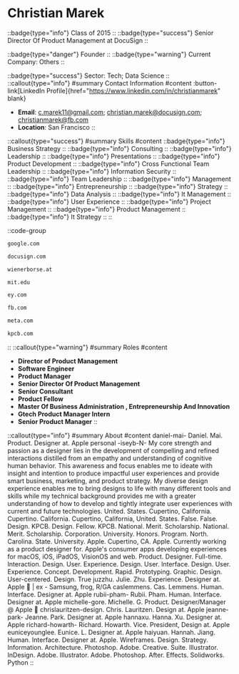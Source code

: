 # Christian Marek
::badge{type="info"}
Class of 2015
::
::badge{type="success"}
Senior Director Of Product Management at DocuSign
::

::badge{type="danger"}
Founder
::
::badge{type="warning"}
Current Company: Others
::

::badge{type="success"}
Sector: Tech; Data Science
::
::callout{type="info"}
#summary
Contact Information
#content
:button-link[LinkedIn Profile]{href="https://www.linkedin.com/in/christianmarek" blank}
- **Email**: c.marek11@gmail.com; christian.marek@docusign.com; christianmarek@fb.com
- **Location**: San Francisco
::

::callout{type="success"}
#summary
Skills
#content
::badge{type="info"}
Business Strategy
::
::badge{type="info"}
Consulting
::
::badge{type="info"}
Leadership
::
::badge{type="info"}
Presentations
::
::badge{type="info"}
Product Development
::
::badge{type="info"}
Cross Functional Team Leadership
::
::badge{type="info"}
Information Security
::
::badge{type="info"}
Team Leadership
::
::badge{type="info"}
Management
::
::badge{type="info"}
Entrepreneurship
::
::badge{type="info"}
Strategy
::
::badge{type="info"}
Data Analysis
::
::badge{type="info"}
It Management
::
::badge{type="info"}
User Experience
::
::badge{type="info"}
Project Management
::
::badge{type="info"}
Product Management
::
::badge{type="info"}
It Strategy
::
::

::code-group
```bash [Google]
google.com
```
```bash [DocuSign]
docusign.com
```
```bash [Wiener Borse AG - Vienna Stock Exchange]
wienerborse.at
```
```bash [Massachusetts Institute of Technology]
mit.edu
```
```bash [EY]
ey.com
```
```bash [Fb]
fb.com
```
```bash [Meta]
meta.com
```
```bash [Kleiner Perkins Caufield & Byers]
kpcb.com
```
::
::callout{type="warning"}
#summary
Roles
#content
- **Director of Product Management**
- **Software Engineer**
- **Product Manager**
- **Senior Director Of Product Management**
- **Senior Consultant**
- **Product Fellow**
- **Master Of Business Administration , Entrepreneurship And Innovation**
- **Gtech Product Manager Intern**
- **Senior Product Manager**
::

::callout{type="info"}
#summary
About
#content
daniel-mai- Daniel. Mai. Product. Designer at. Apple personal -iseyb-N- My core strength and passion as a designer lies in the development of compelling and refined interactions distilled from an empathy and understanding of cognitive human behavior. This awareness and focus enables me to ideate with insight and intention to produce impactful user experiences and provide smart business, marketing, and product strategy. My diverse design experience enables me to bring designs to life with many different tools and skills while my technical background provides me with a greater understanding of how to develop and tightly integrate user experiences with current and future technologies. United. States. Cupertino, California. Cupertino. California. Cupertino, California, United. States. False. False. Design. KPCB. Design. Fellow. KPCB. National. Merit. Scholarship. National. Merit. Scholarship. Corporation. University. Honors. Program. North. Carolina. State. University. Apple. Cupertino, CA. Apple. Currently working as a product designer for. Apple's consumer apps developing experiences for macOS, iOS, iPadOS, VisionOS and web. Product. Designer. Full-time. Interaction. Design. User. Experience. Design. User. Interface. Design. User. Experience. Concept. Development. Rapid. Prototyping. Graphic. Design. User-centered. Design. True juzzhu. Julie. Zhu. Experience. Designer at. Apple  | ex - Samsung, frog, R/GA caslemmens. Cas. Lemmens. Human. Interface. Designer at. Apple rubii-pham- Rubii. Pham. Human. Interface. Designer at. Apple michelle-gore. Michelle. G. Product. Designer/Manager @ Apple  chrislauritzen-design. Chris. Lauritzen. Design at. Apple jeanne-park- Jeanne. Park. Designer at. Apple hannaxu. Hanna. Xu. Designer at. Apple richard-howarth- Richard. Howarth. Vice. President, Design at. Apple euniceyounglee. Eunice. L. Designer at. Apple haiyuan. Hannah. Jiang. Human. Interface. Designer at. Apple. Wireframes. Design. Strategy. Information. Architecture. Photoshop. Adobe. Creative. Suite. Illustrator. InDesign. Adobe. Illustrator. Adobe. Photoshop. After. Effects. Solidworks. Python
::

